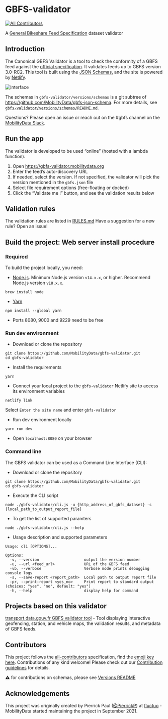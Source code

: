 # GBFS-validator

[![All Contributors](https://img.shields.io/github/all-contributors/MobilityData/gbfs-validator?color=blue&style=flat)](#contributors)

A [General Bikeshare Feed Specification](https://github.com/MobilityData/gbfs) dataset validator

## Introduction

The Canonical GBFS Validator is a tool to check the conformity of a GBFS feed against the [official specification](https://github.com/MobilityData/gbfs/blob/master/gbfs.md).
It validates feeds up to GBFS version 3.0-RC2.
This tool is built using the [JSON Schemas](https://github.com/MobilityData/gbfs-json-schema), and the site is powered by [Netlify](https://www.netlify.com/).

![interface](https://github.com/MobilityData/gbfs-validator/assets/2423604/11206e7a-dd64-4133-bb32-eaa391815e60)

The schemas in `gbfs-validator/versions/schemas` is a git subtree of https://github.com/MobilityData/gbfs-json-schema. For more details, see [`gbfs-validator/versions/schemas/README.md`](https://github.com/MobilityData/gbfs-validator/tree/master/gbfs-validator/versions).

Questions? Please open an issue or reach out on the #gbfs channel on the [MobilityData Slack](https://mobilitydata-io.slack.com/).

## Run the app

The validator is developed to be used “online” (hosted with a lambda function).

1.  Open https://gbfs-validator.mobilitydata.org
2.  Enter the feed’s auto-discovery URL
3.  If needed, select the version. If not specified, the validator will pick the version mentioned in the `gbfs.json` file
4.  Select file requirement options (free-floating or docked)
5.  Click the “Validate me !” button, and see the validation results below

## Validation rules

The validation rules are listed in [RULES.md](/RULES.md)
Have a suggestion for a new rule? Open an issue!

## Build the project: Web server install procedure

### Required

To build the project locally, you need:

- [Node.js](https://nodejs.org/en/download/). Minimum Node.js version `v14.x.x`, or higher. Recommend Node.js version `v18.x.x`.
```shell
brew install node
```

- [Yarn](https://classic.yarnpkg.com/en/docs/install/)
```shell
npm install --global yarn
```

- Ports 8080, 9000 and 9229 need to be free

### Run dev environment

- Download or clone the repository
```shell
git clone https://github.com/MobilityData/gbfs-validator.git
cd gbfs-validator
```

- Install the requirements
```shell
yarn
```

- Connect your local project to the `gbfs-validator` Netlify site to access its environment variables
```shell
netlify link
```
Select `Enter the site name` and enter `gbfs-validator`

- Run dev environment locally
```shell
yarn run dev
```

- Open `localhost:8080` on your browser

### Command line
The GBFS validator can be used as a Command Line Interface (CLI):

- Download or clone the repository
```shell
git clone https://github.com/MobilityData/gbfs-validator.git
cd gbfs-validator
```

- Execute the CLI script
```shell
node ./gbfs-validator/cli.js -u {http_address_of_gbfs_dataset} -s {local_path_to_output_report_file}
```

- To get the list of supported paramters
```shell
node ./gbfs-validator/cli.js --help
```

- Usage description and supported parameters
```
Usage: cli [OPTIONS]...

Options:
  -v, --version                    output the version number
  -u, --url <feed_url>             URL of the GBFS feed
  -vb, --verbose                   Verbose mode prints debugging console logs
  -s, --save-report <report_path>  Local path to output report file
  -pr, --print-report <yes_no>     Print report to standard output (choices: "yes", "no", default: "yes")
  -h, --help                       display help for command
```

## Projects based on this validator

[transport.data.gouv.fr GBFS validator tool](https://transport.data.gouv.fr/validation?type=gbfs) - Tool displaying interactive geofencing, station, and vehicle maps, the validation results, and metadata of GBFS feeds.

## Contributors

<!-- ALL-CONTRIBUTORS-LIST:START - Do not remove or modify this section -->
<!-- prettier-ignore-start -->
<!-- markdownlint-disable -->

<!-- markdownlint-restore -->
<!-- prettier-ignore-end -->

<!-- ALL-CONTRIBUTORS-LIST:END -->

This project follows the [all-contributors](https://allcontributors.org/docs/en/overview) specification, find the [emoji key here](https://allcontributors.org/docs/en/emoji-key). Contributions of any kind welcome! Please check out our [Contribution guidelines](/CONTRIBUTING.md) for details.

:warning: for contributions on schemas, please see [Versions README](gbfs-validator/versions/README.md)

## Acknowledgements

This project was originally created by Pierrick Paul ([@PierrickP](https://github.com/PierrickP)) at [fluctuo](https://fluctuo.com/) - MobilityData started maintaining the project in September 2021.
